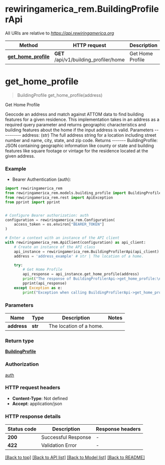 # rewiringamerica_rem.BuildingProfilerApi

All URIs are relative to *https://api.rewiringamerica.org*

Method | HTTP request | Description
------------- | ------------- | -------------
[**get_home_profile**](BuildingProfilerApi.md#get_home_profile) | **GET** /api/v1/building_profiler/home | Get Home Profile


# **get_home_profile**
> BuildingProfile get_home_profile(address)

Get Home Profile

Geocode an address and match against ATTOM data to find building features for a given residence.  This implementation takes in an address as a required query parameter and returns geographic characteristics and building features about the home if the input address is valid.  Parameters ----------     address: (str) The full address string for a location including street number and name, city, state,         and zip code.  Returns -------     BuildingProfile: JSON containing geographic information like county or state and building features like         square footage or vintage for the residence located at the given address.

### Example

* Bearer Authentication (auth):

```python
import rewiringamerica_rem
from rewiringamerica_rem.models.building_profile import BuildingProfile
from rewiringamerica_rem.rest import ApiException
from pprint import pprint


# Configure Bearer authorization: auth
configuration = rewiringamerica_rem.Configuration(
    access_token = os.environ["BEARER_TOKEN"]
)

# Enter a context with an instance of the API client
with rewiringamerica_rem.ApiClient(configuration) as api_client:
    # Create an instance of the API class
    api_instance = rewiringamerica_rem.BuildingProfilerApi(api_client)
    address = 'address_example' # str | The location of a home.

    try:
        # Get Home Profile
        api_response = api_instance.get_home_profile(address)
        print("The response of BuildingProfilerApi->get_home_profile:\n")
        pprint(api_response)
    except Exception as e:
        print("Exception when calling BuildingProfilerApi->get_home_profile: %s\n" % e)
```



### Parameters


Name | Type | Description  | Notes
------------- | ------------- | ------------- | -------------
 **address** | **str**| The location of a home. | 

### Return type

[**BuildingProfile**](BuildingProfile.md)

### Authorization

[auth](../README.md#auth)

### HTTP request headers

 - **Content-Type**: Not defined
 - **Accept**: application/json

### HTTP response details

| Status code | Description | Response headers |
|-------------|-------------|------------------|
**200** | Successful Response |  -  |
**422** | Validation Error |  -  |

[[Back to top]](#) [[Back to API list]](../README.md#documentation-for-api-endpoints) [[Back to Model list]](../README.md#documentation-for-models) [[Back to README]](../README.md)

